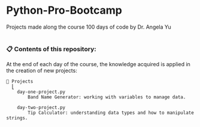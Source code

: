 # Python-Pro-Bootcamp
 Projects made along the course 100 days of code by Dr. Angela Yu <br/><br/>

### **📋 Contents of this repository:**
At the end of each day of the course, the knowledge acquired is applied in the creation of new projects:
```
📂 Projects
  ⎣
    day-one-project.py
        Band Name Generator: working with variables to manage data.

    day-two-project.py
        Tip Calculator: understanding data types and how to manipulate strings.
```